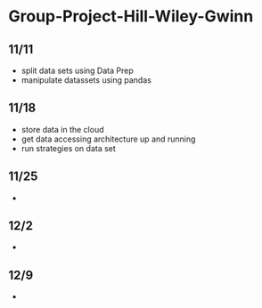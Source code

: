 # Group-Project-Hill-Wiley-Gwinn

## 11/11

- split data sets using Data Prep
- manipulate datassets using pandas

## 11/18

- store data in the cloud
- get data accessing architecture up and running
- run strategies on data set

## 11/25

- 

## 12/2

- 

## 12/9

- 